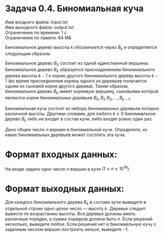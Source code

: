 # Задача 0.4. Биномиальная куча
Имя входного файла: input.txt                                                                                                   
Имя выходного файла: output.txt                                                                                                 
Ограничение по времени: 1 с                                                                                                     
Ограничение по памяти: 64 МБ                                                                                                    

Биномиальное дерево высоты $k$ обозначается через $B_{k}$ и определяется следующим образом.

Биномиальное дерево $B_0$ состоит из одной единственной вершины.
Биномиальное дерево $B_k$ образуется присоединением биномиального дерева высоты ${k − 1}$ к корню другого биномиального дерева высоты ${k − 1}$ (во время присоединения корень одного из деревьев полагается одним из сыновей корня другого дерева).
Таким образом, биномиальное дерево $B_k$ имеет корневую вершину, сыновьями которой являются корни биномиальных деревьев $B_0, B_1, B_2, \ldots, B_{k − 1}$.



Биномиальная куча состоит из набора биномиальных деревьев попарно различной высоты. Другими словами, для любого $k \ge 0$ биномиальное дерево $B_k$ либо не входит в состав кучи, либо входит ровно один раз.

Дано общее число $n$ вершин в биномиальной куче. Определите, из каких биномиальных деревьев может состоять эта куча.

# Формат входных данных:

На входе задано одно число n вершин в куче $(1 \le n \le 10^{18})$.

# Формат выходных данных:

Для каждого биномиального дерева $B_k$ в составе кучи выведите в отдельной строке одно целое число — высоту $k$. Деревья следует вывести по возрастанию высоты. Все деревья должны иметь различные порядки, а сумма порядков должна быть $n$.
Если решений несколько, выведите любое. Если решений нет и биномиальную кучу с заданным числом вершин построить нельзя, выведите $−1$.